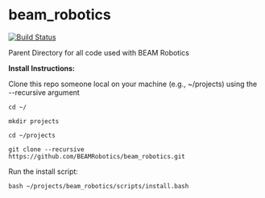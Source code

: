 # beam_robotics
[![Build Status](https://travis-ci.com/BEAMRobotics/beam_robotics.svg?token=zshhVvp9R3DJ7YGGYs6z&branch=master)](https://travis-ci.com/BEAMRobotics/beam_robotics)

Parent Directory for all code used with BEAM Robotics

**Install Instructions:**

Clone this repo someone local on your machine (e.g., ~/projects) using the --recursive argument

`cd ~/`

`mkdir projects`

`cd ~/projects`

`git clone --recursive https://github.com/BEAMRobotics/beam_robotics.git`

Run the install script:

`bash ~/projects/beam_robotics/scripts/install.bash`
